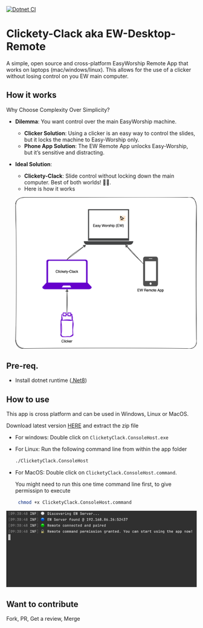 [![Dotnet CI](https://github.com/dvoaviarison/clickety-clack/actions/workflows/dotnet.yml/badge.svg)](https://github.com/dvoaviarison/clickety-clack/actions/workflows/dotnet.yml)
# Clickety-Clack aka EW-Desktop-Remote
A simple, open source and cross-platform EasyWorship Remote App that works on laptops (mac/windows/linux).
This allows for the use of a clicker without losing control on you EW main computer.

## How it works
Why Choose Complexity Over Simplicity?

- **Dilemma**: You want control over the main EasyWorship machine.
   - **Clicker Solution**: Using a clicker is an easy way to control the slides, but it locks the machine to Easy-Worship only.
   - **Phone App Solution**: The EW Remote App unlocks Easy-Worship, but it’s sensitive and distracting.
- **Ideal Solution**: 
   - **Clickety-Clack**: Slide control without locking down the main computer. Best of both worlds! 🍌💡.
   - Here is how it works 


  ![Architecture](./docs/imgs/ClicketyClack.png)

## Pre-req.
- Install dotnet runtime ([.Net8](https://dotnet.microsoft.com/en-us/download/dotnet/8.0))

## How to use
This app is cross platform and can be used in Windows, Linux or MacOS.

Download latest version [HERE](https://github.com/dvoaviarison/Clickety-Clack/releases) and extract the zip file
- For windows: Double click on `ClicketyClack.ConsoleHost.exe`
- For Linux: Run the following command line from within the app folder
  ```bash
  ./ClicketyClack.ConsoleHost
  ```
- For MacOS: Double click on `ClicketyClack.ConsoleHost.command`.

  You might need to run this one time command line first, to give permissipn to execute 
  ```bash
   chmod +x ClicketyClack.ConsoleHost.command
   ```
![Screenshot](./docs/imgs/ClicketyClack.gif)

## Want to contribute
Fork, PR, Get a review, Merge